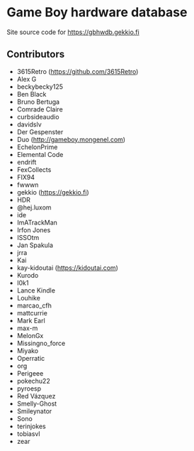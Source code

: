 <!--
SPDX-FileCopyrightText: 2017-2023 Joonas Javanainen <joonas.javanainen@gmail.com>

SPDX-License-Identifier: CC0-1.0
-->

# Game Boy hardware database

Site source code for https://gbhwdb.gekkio.fi

## Contributors

* 3615Retro (https://github.com/3615Retro)
* Alex G
* beckybecky125
* Ben Black
* Bruno Bertuga
* Comrade Claire
* curbsideaudio
* davidslv
* Der Gespenster
* Duo (http://gameboy.mongenel.com)
* EchelonPrime
* Elemental Code
* endrift
* FexCollects
* FIX94
* fwwwn
* gekkio (https://gekkio.fi)
* HDR
* @hej.luxom
* ide
* ImATrackMan
* Irfon Jones
* ISSOtm
* Jan Spakula
* jrra
* Kai
* kay-kidoutai (https://kidoutai.com)
* Kurodo
* l0k1
* Lance Kindle
* Louhike
* marcao_cfh
* mattcurrie
* Mark Earl
* max-m
* MelonGx
* Missingno_force
* Miyako
* Operratic
* org
* Perigeee
* pokechu22
* pyroesp
* Red Vázquez
* Smelly-Ghost
* Smileynator
* Sono
* terinjokes
* tobiasvl
* zear

